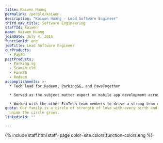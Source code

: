 ```yaml
---
title: Kaiwen Huang
permalink: /people/kaiwen
description: "Kaiwen Huang - Lead Software Engineer"
third_nav_title: Software Engineering
staffId: kaiwen
name: Kaiwen Huang
joinDate: July 4, 2016
functionId: eng
jobTitle: Lead Software Engineer
curProducts:
  - PaySG
pastProducts:
  - Parking.sg
  - Scamshield
  - FormSG
  - Redeem
accomplishments: >-
  * Tech lead for Redeem, ParkingSG, and PawsTogether

  * Served as the subject matter expert on mobile app development across OGP, consulting on multiple products and driving discussions with Apple on OGP organisation accounts

  * Worked with the other FinTech team members to drive a strong team culture of user-centricity, iterativeness, and cross-functional collaboration
quote: Our family is a circle of strength of love with every birth and every
  union the circle grows.
linkedinId: ""

---
```


{% include staff.html staff=page color=site.colors.function-colors.eng %}
